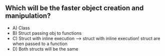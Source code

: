 ## Which will be the faster object creation and manipulation?

- A) Class
- B) Struct passing obj to functions
- C) Struct with inline execution --> struct with inline execution! struct are when passed to a function
- D) Both structs will be the same